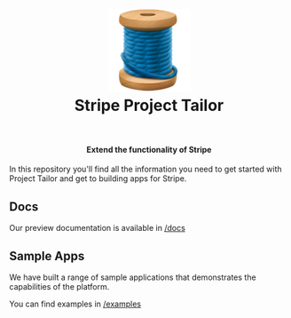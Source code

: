 <h1 align="center">
  <br>
    <img src="./docs/basics/thread.png" alt="logo" width="150">
  <br>
  Stripe Project Tailor
  <br>
  <br>
</h1>

<h4 align="center">Extend the functionality of Stripe</h4>

In this repository you'll find all the information you need to get started with Project Tailor and get to building apps for Stripe.


## Docs

Our preview documentation is available in [/docs](./docs/index.md)

## Sample Apps

We have built a range of sample applications that demonstrates the capabilities of the platform. 

You can find examples in [/examples](/examples)
